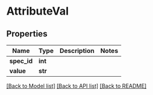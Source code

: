 # AttributeVal

## Properties
Name | Type | Description | Notes
------------ | ------------- | ------------- | -------------
**spec_id** | **int** |  |
**value** | **str** |  |

[[Back to Model list]](../README.md#documentation-for-models) [[Back to API list]](../README.md#documentation-for-api-endpoints) [[Back to README]](../README.md)
